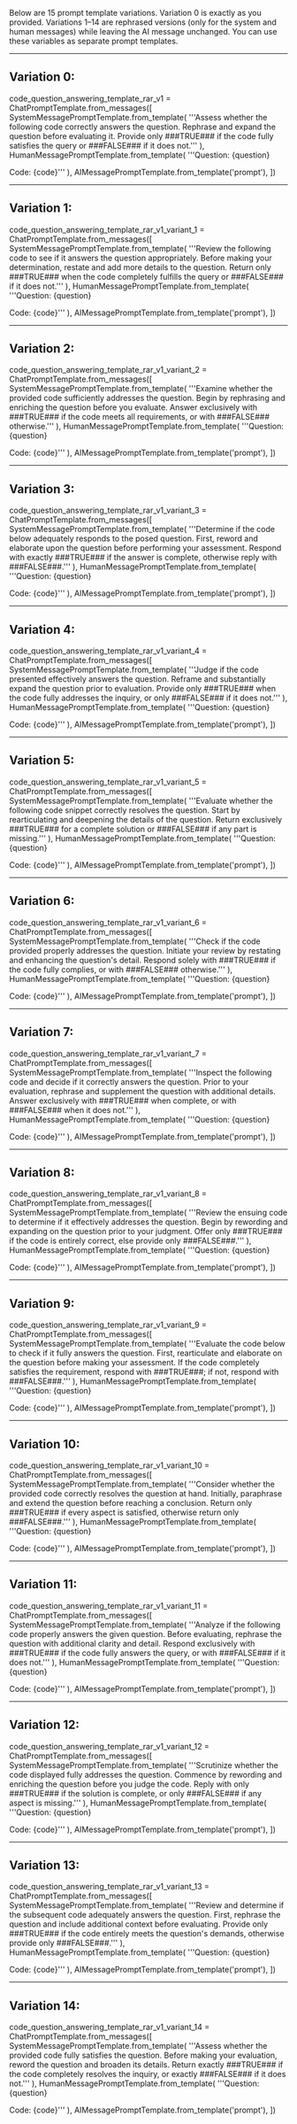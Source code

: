 Below are 15 prompt template variations. Variation 0 is exactly as you provided. Variations 1–14 are rephrased versions (only for the system and human messages) while leaving the AI message unchanged. You can use these variables as separate prompt templates.

----------------------------------------------------------------
Variation 0:
----------------------------------------------------------------
code_question_answering_template_rar_v1 = ChatPromptTemplate.from_messages([
    SystemMessagePromptTemplate.from_template(
        '''Assess whether the following code correctly answers the question.
Rephrase and expand the question before evaluating it.
Provide only ###TRUE### if the code fully satisfies the query or ###FALSE### if it does not.'''
    ),
    HumanMessagePromptTemplate.from_template(
        '''Question:
{question}

Code:
{code}'''
    ),
    AIMessagePromptTemplate.from_template('prompt'),
])

----------------------------------------------------------------
Variation 1:
----------------------------------------------------------------
code_question_answering_template_rar_v1_variant_1 = ChatPromptTemplate.from_messages([
    SystemMessagePromptTemplate.from_template(
        '''Review the following code to see if it answers the question appropriately.
Before making your determination, restate and add more details to the question.
Return only ###TRUE### when the code completely fulfills the query or ###FALSE### if it does not.'''
    ),
    HumanMessagePromptTemplate.from_template(
        '''Question:
{question}

Code:
{code}'''
    ),
    AIMessagePromptTemplate.from_template('prompt'),
])

----------------------------------------------------------------
Variation 2:
----------------------------------------------------------------
code_question_answering_template_rar_v1_variant_2 = ChatPromptTemplate.from_messages([
    SystemMessagePromptTemplate.from_template(
        '''Examine whether the provided code sufficiently addresses the question.
Begin by rephrasing and enriching the question before you evaluate.
Answer exclusively with ###TRUE### if the code meets all requirements, or with ###FALSE### otherwise.'''
    ),
    HumanMessagePromptTemplate.from_template(
        '''Question:
{question}

Code:
{code}'''
    ),
    AIMessagePromptTemplate.from_template('prompt'),
])

----------------------------------------------------------------
Variation 3:
----------------------------------------------------------------
code_question_answering_template_rar_v1_variant_3 = ChatPromptTemplate.from_messages([
    SystemMessagePromptTemplate.from_template(
        '''Determine if the code below adequately responds to the posed question.
First, reword and elaborate upon the question before performing your assessment.
Respond with exactly ###TRUE### if the answer is complete, otherwise reply with ###FALSE###.'''
    ),
    HumanMessagePromptTemplate.from_template(
        '''Question:
{question}

Code:
{code}'''
    ),
    AIMessagePromptTemplate.from_template('prompt'),
])

----------------------------------------------------------------
Variation 4:
----------------------------------------------------------------
code_question_answering_template_rar_v1_variant_4 = ChatPromptTemplate.from_messages([
    SystemMessagePromptTemplate.from_template(
        '''Judge if the code presented effectively answers the question.
Reframe and substantially expand the question prior to evaluation.
Provide only ###TRUE### when the code fully addresses the inquiry, or only ###FALSE### if it does not.'''
    ),
    HumanMessagePromptTemplate.from_template(
        '''Question:
{question}

Code:
{code}'''
    ),
    AIMessagePromptTemplate.from_template('prompt'),
])

----------------------------------------------------------------
Variation 5:
----------------------------------------------------------------
code_question_answering_template_rar_v1_variant_5 = ChatPromptTemplate.from_messages([
    SystemMessagePromptTemplate.from_template(
        '''Evaluate whether the following code snippet correctly resolves the question.
Start by rearticulating and deepening the details of the question.
Return exclusively ###TRUE### for a complete solution or ###FALSE### if any part is missing.'''
    ),
    HumanMessagePromptTemplate.from_template(
        '''Question:
{question}

Code:
{code}'''
    ),
    AIMessagePromptTemplate.from_template('prompt'),
])

----------------------------------------------------------------
Variation 6:
----------------------------------------------------------------
code_question_answering_template_rar_v1_variant_6 = ChatPromptTemplate.from_messages([
    SystemMessagePromptTemplate.from_template(
        '''Check if the code provided properly addresses the question.
Initiate your review by restating and enhancing the question's detail.
Respond solely with ###TRUE### if the code fully complies, or with ###FALSE### otherwise.'''
    ),
    HumanMessagePromptTemplate.from_template(
        '''Question:
{question}

Code:
{code}'''
    ),
    AIMessagePromptTemplate.from_template('prompt'),
])

----------------------------------------------------------------
Variation 7:
----------------------------------------------------------------
code_question_answering_template_rar_v1_variant_7 = ChatPromptTemplate.from_messages([
    SystemMessagePromptTemplate.from_template(
        '''Inspect the following code and decide if it correctly answers the question.
Prior to your evaluation, rephrase and supplement the question with additional details.
Answer exclusively with ###TRUE### when complete, or with ###FALSE### when it does not.'''
    ),
    HumanMessagePromptTemplate.from_template(
        '''Question:
{question}

Code:
{code}'''
    ),
    AIMessagePromptTemplate.from_template('prompt'),
])

----------------------------------------------------------------
Variation 8:
----------------------------------------------------------------
code_question_answering_template_rar_v1_variant_8 = ChatPromptTemplate.from_messages([
    SystemMessagePromptTemplate.from_template(
        '''Review the ensuing code to determine if it effectively addresses the question.
Begin by rewording and expanding on the question prior to your judgment.
Offer only ###TRUE### if the code is entirely correct, else provide only ###FALSE###.'''
    ),
    HumanMessagePromptTemplate.from_template(
        '''Question:
{question}

Code:
{code}'''
    ),
    AIMessagePromptTemplate.from_template('prompt'),
])

----------------------------------------------------------------
Variation 9:
----------------------------------------------------------------
code_question_answering_template_rar_v1_variant_9 = ChatPromptTemplate.from_messages([
    SystemMessagePromptTemplate.from_template(
        '''Evaluate the code below to check if it fully answers the question.
First, rearticulate and elaborate on the question before making your assessment.
If the code completely satisfies the requirement, respond with ###TRUE###; if not, respond with ###FALSE###.'''
    ),
    HumanMessagePromptTemplate.from_template(
        '''Question:
{question}

Code:
{code}'''
    ),
    AIMessagePromptTemplate.from_template('prompt'),
])

----------------------------------------------------------------
Variation 10:
----------------------------------------------------------------
code_question_answering_template_rar_v1_variant_10 = ChatPromptTemplate.from_messages([
    SystemMessagePromptTemplate.from_template(
        '''Consider whether the provided code correctly resolves the question at hand.
Initially, paraphrase and extend the question before reaching a conclusion.
Return only ###TRUE### if every aspect is satisfied, otherwise return only ###FALSE###.'''
    ),
    HumanMessagePromptTemplate.from_template(
        '''Question:
{question}

Code:
{code}'''
    ),
    AIMessagePromptTemplate.from_template('prompt'),
])

----------------------------------------------------------------
Variation 11:
----------------------------------------------------------------
code_question_answering_template_rar_v1_variant_11 = ChatPromptTemplate.from_messages([
    SystemMessagePromptTemplate.from_template(
        '''Analyze if the following code properly answers the given question.
Before evaluating, rephrase the question with additional clarity and detail.
Respond exclusively with ###TRUE### if the code fully answers the query, or with ###FALSE### if it does not.'''
    ),
    HumanMessagePromptTemplate.from_template(
        '''Question:
{question}

Code:
{code}'''
    ),
    AIMessagePromptTemplate.from_template('prompt'),
])

----------------------------------------------------------------
Variation 12:
----------------------------------------------------------------
code_question_answering_template_rar_v1_variant_12 = ChatPromptTemplate.from_messages([
    SystemMessagePromptTemplate.from_template(
        '''Scrutinize whether the code displayed fully addresses the question.
Commence by rewording and enriching the question before you judge the code.
Reply with only ###TRUE### if the solution is complete, or only ###FALSE### if any aspect is missing.'''
    ),
    HumanMessagePromptTemplate.from_template(
        '''Question:
{question}

Code:
{code}'''
    ),
    AIMessagePromptTemplate.from_template('prompt'),
])

----------------------------------------------------------------
Variation 13:
----------------------------------------------------------------
code_question_answering_template_rar_v1_variant_13 = ChatPromptTemplate.from_messages([
    SystemMessagePromptTemplate.from_template(
        '''Review and determine if the subsequent code adequately answers the question.
First, rephrase the question and include additional context before evaluating.
Provide only ###TRUE### if the code entirely meets the question's demands, otherwise provide only ###FALSE###.'''
    ),
    HumanMessagePromptTemplate.from_template(
        '''Question:
{question}

Code:
{code}'''
    ),
    AIMessagePromptTemplate.from_template('prompt'),
])

----------------------------------------------------------------
Variation 14:
----------------------------------------------------------------
code_question_answering_template_rar_v1_variant_14 = ChatPromptTemplate.from_messages([
    SystemMessagePromptTemplate.from_template(
        '''Assess whether the provided code fully satisfies the question.
Before making your evaluation, reword the question and broaden its details.
Return exactly ###TRUE### if the code completely resolves the inquiry, or exactly ###FALSE### if it does not.'''
    ),
    HumanMessagePromptTemplate.from_template(
        '''Question:
{question}

Code:
{code}'''
    ),
    AIMessagePromptTemplate.from_template('prompt'),
])
